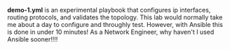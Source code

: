 
**demo-1.yml** is an experimental playbook that configures ip interfaces, routing protocols, and validates the topology. This lab would normally take me about a day to configure and throughly test. However, with Ansible this is done in under 10 minutes! As a Network Engineer, why haven't I used Ansible sooner!!!! 
